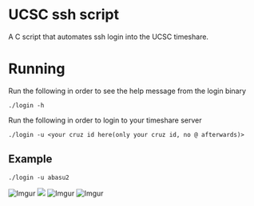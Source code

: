 # UCSC ssh script
  A C script that automates ssh login into the UCSC timeshare.

# Running
  Run the following in order to see the help message from the login binary
  ```
  ./login -h
  ```

  Run the following in order to login to your timeshare server
  ```
  ./login -u <your cruz id here(only your cruz id, no @ afterwards)>
  ```
  
##  Example
  ```
  ./login -u abasu2
  ```
![Imgur](https://i.imgur.com/ld1zr1I.gifv)
![](https://i.imgur.com/ld1zr1I.gifv)
![Imgur](https://i.imgur.com/WrYaoPj.png)
![Imgur](https://i.imgur.com/0x3cmC9.gif)

